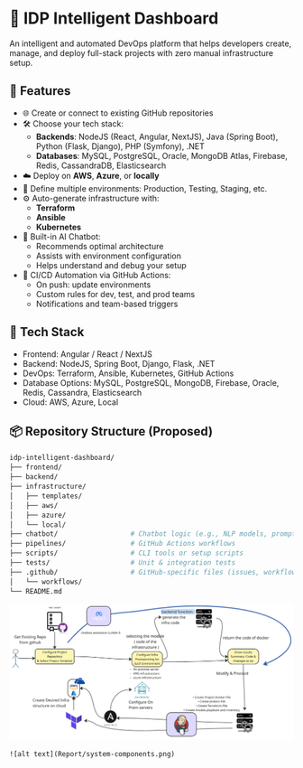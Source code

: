 # 🧠 IDP Intelligent Dashboard

An intelligent and automated DevOps platform that helps developers create, manage, and deploy full-stack projects with zero manual infrastructure setup.

## 🚀 Features

- 🌐 Create or connect to existing GitHub repositories
- 🛠️ Choose your tech stack:
  - **Backends**: NodeJS (React, Angular, NextJS), Java (Spring Boot), Python (Flask, Django), PHP (Symfony), .NET
  - **Databases**: MySQL, PostgreSQL, Oracle, MongoDB Atlas, Firebase, Redis, CassandraDB, Elasticsearch
- ☁️ Deploy on **AWS**, **Azure**, or **locally**
- 🧪 Define multiple environments: Production, Testing, Staging, etc.
- ⚙️ Auto-generate infrastructure with:
  - **Terraform**
  - **Ansible**
  - **Kubernetes**
- 🤖 Built-in AI Chatbot:
  - Recommends optimal architecture
  - Assists with environment configuration
  - Helps understand and debug your setup
- 🔁 CI/CD Automation via GitHub Actions:
  - On push: update environments
  - Custom rules for dev, test, and prod teams
  - Notifications and team-based triggers

## 🧰 Tech Stack

- Frontend: Angular / React / NextJS
- Backend: NodeJS, Spring Boot, Django, Flask, .NET
- DevOps: Terraform, Ansible, Kubernetes, GitHub Actions
- Database Options: MySQL, PostgreSQL, MongoDB, Firebase, Oracle, Redis, Cassandra, Elasticsearch
- Cloud: AWS, Azure, Local

## 📦 Repository Structure (Proposed)

```bash
idp-intelligent-dashboard/
├── frontend/                
├── backend/                  
├── infrastructure/           
│   ├── templates/
│   ├── aws/
│   ├── azure/
│   └── local/
├── chatbot/                  # Chatbot logic (e.g., NLP models, prompts)
├── pipelines/                # GitHub Actions workflows
├── scripts/                  # CLI tools or setup scripts
├── tests/                    # Unit & integration tests
├── .github/                  # GitHub-specific files (issues, workflows)
│   └── workflows/
└── README.md
```
![alt text](Report/archi.png)
```
![alt text](Report/system-components.png)
